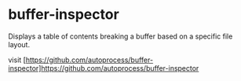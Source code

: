 buffer-inspector
================

Displays a table of contents breaking a buffer based on a specific file layout.

visit [https://github.com/autoprocess/buffer-inspector]https://github.com/autoprocess/buffer-inspector
